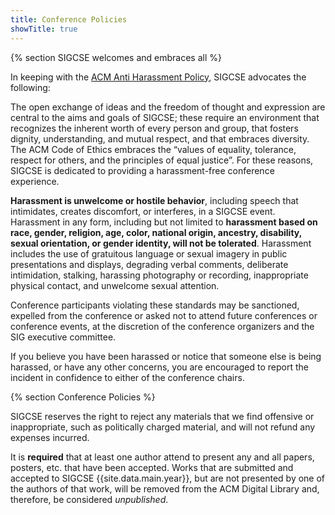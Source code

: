 ```yaml
---
title: Conference Policies
showTitle: true
---
```


{% section SIGCSE welcomes and embraces all %}

In keeping with the [ACM Anti Harassment Policy](http://www.acm.org/sigs/volunteer_resources/officers_manual/anti-harassment-policy), SIGCSE advocates the following:

The open exchange of ideas and the freedom of thought and expression are central to the aims and goals of SIGCSE; these require an environment that recognizes the inherent worth of every person and group, that fosters dignity, understanding, and mutual respect, and that embraces diversity. The ACM Code of Ethics embraces the “values of equality, tolerance, respect for others, and the principles of equal justice”. For these reasons, SIGCSE is dedicated to providing a harassment-free conference experience.

**Harassment is unwelcome or hostile behavior**, including speech that intimidates, creates discomfort, or interferes, in a SIGCSE event. Harassment in any form, including but not limited to **harassment based on race, gender, religion, age, color, national origin, ancestry, disability, sexual orientation, or gender identity, will not be tolerated**. Harassment includes the use of gratuitous language or sexual imagery in public presentations and displays, degrading verbal comments, deliberate intimidation, stalking, harassing photography or recording, inappropriate physical contact, and unwelcome sexual attention.

Conference participants violating these standards may be sanctioned, expelled from the conference or asked not to attend future conferences or conference events, at the discretion of the conference organizers and the SIG executive committee.

If you believe you have been harassed or notice that someone else is being harassed, or have any other concerns, you are encouraged to report the incident in confidence to either of the conference chairs.

{% section Conference Policies %}

SIGCSE reserves the right to reject any materials that we find offensive or inappropriate, such as politically charged material, and will not refund any expenses incurred.

It is **required** that at least one author attend to present any and all papers, posters, etc. that have been accepted. Works that are submitted and accepted to SIGCSE {{site.data.main.year}}, but are not presented by one of the authors of that work, will be removed from the ACM Digital Library and, therefore, be considered *unpublished*.